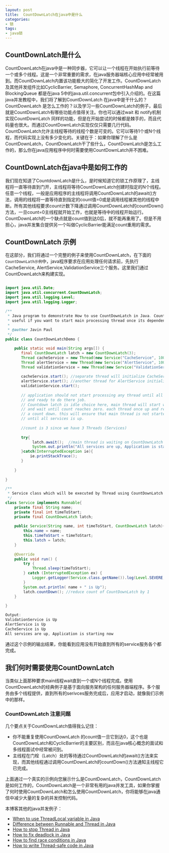 ```yaml
---
layout: post
title:  CountDownLatch在java中是什么
categories:
- 锁
tags:
- java锁
---
```

## CountDownLatch是什么

CountDownLatch在java中是一种同步器，它可以让一个线程在开始执行前等待一个或多个线程。这是一个非常重要的需求，在java服务器端核心应用中经常被用到。而CountDownLatch内置该功能极大的简化了开发工作。CountDownLatch 及其他并发组件比如CyclicBarrier, Semaphore, ConcurrentHashMap and BlockingQueue 都是在java 5中的java.util.concurrent包中引入介绍的。在这篇java并发教程中，我们将了解到CountDownLatch 在java中是干什么的？CountDownLatch 是怎么工作的？以及学习一些CountDownLatch的例子，最后就是CountDownLatch有哪些功能点值得关注。你也可以通过wait 和 notify机制实现CountDownLatch 同样的功能，但是在开始尝试的时候都是棘手的，而且代码量也很大。而通过CountDownLatch实现仅仅只需要几行代码。CountDownLatch允许主线程等待的线程个数是可变的。它可以等待1个或N个线程，而代码实现上没有多少变化的。关键在于：如果你理解了什么是CountDownLatch，CountDownLatch干了些什么，CountDownLatch是怎么工作的，那么你在java应用程序中何时需要使用CountDownLatch并不困难。

## CountDownLatch在java中是如何工作的

我们现在知道了CountdownLatch是什么，是时候知道它的锁工作原理了，主线程将一直等待直到门开，主线程将等待CountDownLatch创建时指定的N个线程。任意一个线程，一般是应用程序的主线程将调用CountDownLatch的await()方法，调用的线程将一直等待直到指定的count值=0或是调用线程被其他的线程中断。所有其他线程要求count计数下降通过调用CountDownLatch的countDown()方法，一旦count=0主线程就开始工作，也就是等待中的线程开始运行。CountDownLatch的一个缺点就是count值到达0后，就不能再重用了。但是不用担心，java并发集合提供另一个叫做CyclicBarrier能满足count重用的需求。

## CountDownLatch 示例

在这部分，我们将通过一个完整的例子来使用CountDownLatch，在下面的`CountDownLath示例`中，java程序要求在应用处理任何请求前，先执行CacheService, AlertService,ValidationService三个服务。这里我们通过CountDownLatch来构建实现。

```java

import java.util.Date;
import java.util.concurrent.CountDownLatch;
import java.util.logging.Level;
import java.util.logging.Logger;

/**
 * Java program to demonstrate How to use CountDownLatch in Java. CountDownLatch is
 * useful if you want to start main processing thread once its dependency is completed as illustrated in this CountDownLatch Example
 * 
 * @author Javin Paul
 */
public class CountDownLatchDemo {

    public static void main(String args[]) {
       final CountDownLatch latch = new CountDownLatch(3);
       Thread cacheService = new Thread(new Service("CacheService", 1000, latch));
       Thread alertService = new Thread(new Service("AlertService", 1000, latch));
       Thread validationService = new Thread(new Service("ValidationService", 1000, latch));
      
       cacheService.start(); //separate thread will initialize CacheService
       alertService.start(); //another thread for AlertService initialization
       validationService.start();
      
       // application should not start processing any thread until all service is up
       // and ready to do there job.
       // Countdown latch is idle choice here, main thread will start with count 3
       // and wait until count reaches zero. each thread once up and read will do
       // a count down. this will ensure that main thread is not started processing
       // until all services is up.
      
       //count is 3 since we have 3 Threads (Services)
      
       try{
            latch.await();  //main thread is waiting on CountDownLatch to finish
            System.out.println("All services are up, Application is starting now");
       }catch(InterruptedException ie){
           ie.printStackTrace();
       }
      
    }
  
}

/**
 * Service class which will be executed by Thread using CountDownLatch synchronizer.
 */
class Service implements Runnable{
    private final String name;
    private final int timeToStart;
    private final CountDownLatch latch;
  
    public Service(String name, int timeToStart, CountDownLatch latch){
        this.name = name;
        this.timeToStart = timeToStart;
        this.latch = latch;
    }
  
    @Override
    public void run() {
        try {
            Thread.sleep(timeToStart);
        } catch (InterruptedException ex) {
            Logger.getLogger(Service.class.getName()).log(Level.SEVERE, null, ex);
        }
        System.out.println( name + " is Up");
        latch.countDown(); //reduce count of CountDownLatch by 1
    }
  
}

Output:
ValidationService is Up
AlertService is Up
CacheService is Up
All services are up, Application is starting now

```

通过这个示例的输出结果，你能看到应用没有开始直到所有的service服务各个都完成。

## 我们何时需要使用CountDownLatch

当类似上面那种要求main线程wait直到一个或N个线程完成。使用CountDownLatch的经典例子是基于面向服务架构的任何服务器端程序。多个服务由多个线程提供，直到所有的serivces服务完成后，应用才启动，就像我们示例中的那样。

### CountDownLatch 注意问题
几个要点关于CountDownLatch值得我么记住：  
- 你不能重复使用CountDownLatch 的count值一旦它到达0，这个也是CountDownLatch和CyclicBarrier的主要区别，而且在java核心概念的面试和多线程面试中经常被问到。
- 主线程在门栓（Latch）处的等待通过CountDownLatch的await()方法来实现，而其他线程通过调用CountDownLatch的countDown()方法通知主线程它已完成。


上面通过一个真实的示例向您展示什么是CountDownLatch，CountDownLatch是如何工作的，CountDownLatch是一个非常有用的java并发工具，如果你掌握了何时使用CountDownLatch和怎么使用CountDownLatch，你将能够在java通信中减少大量的复杂的并发控制代码。  


本博客其他的java并发例子：
- [When to use ThreadLocal variable in Java](http://javarevisited.blogspot.sg/2012/05/how-to-use-threadlocal-in-java-benefits.html)
- [Difference between Runnable and Thread in Java](http://javarevisited.blogspot.sg/2012/01/difference-thread-vs-runnable-interface.html)
- [How to stop Thread in Java](http://javarevisited.blogspot.sg/2011/10/how-to-stop-thread-java-example.html)
- [How to fix deadlock in Java](http://javarevisited.blogspot.sg/2010/10/what-is-deadlock-in-java-how-to-fix-it.html)
- [How to find race conditions in Java](http://javarevisited.blogspot.sg/2012/02/what-is-race-condition-in.html)
- [How to write Thread-safe code in Java](http://javarevisited.blogspot.sg/2012/01/how-to-write-thread-safe-code-in-java.html)


